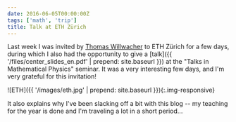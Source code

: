 ```yaml
---
date: 2016-06-05T00:00:00Z
tags: ['math', 'trip']
title: Talk at ETH Zürich
---
```


Last week I was invited by [Thomas Willwacher](http://user.math.uzh.ch/willwacher/) to ETH Zürich for a few days, during which I also had the opportunity to give a [talk]({{ '/files/center_slides_en.pdf' | prepend: site.baseurl }}) at the "Talks in Mathematical Physics" seminar. It was a very interesting few days, and I'm very grateful for this invitation!

![ETH]({{ '/images/eth.jpg' | prepend: site.baseurl }}){:.img-responsive}

It also explains why I've been slacking off a bit with this blog -- my teaching for the year is done and I'm traveling a lot in a short period...
